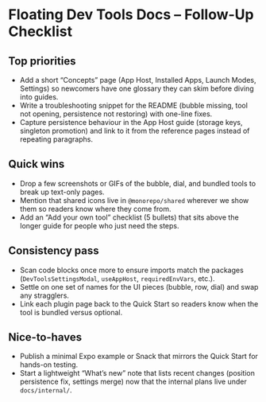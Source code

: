 # Floating Dev Tools Docs – Follow-Up Checklist

## Top priorities
- Add a short “Concepts” page (App Host, Installed Apps, Launch Modes, Settings) so newcomers have one glossary they can skim before diving into guides.
- Write a troubleshooting snippet for the README (bubble missing, tool not opening, persistence not restoring) with one-line fixes.
- Capture persistence behaviour in the App Host guide (storage keys, singleton promotion) and link to it from the reference pages instead of repeating paragraphs.

## Quick wins
- Drop a few screenshots or GIFs of the bubble, dial, and bundled tools to break up text-only pages.
- Mention that shared icons live in `@monorepo/shared` wherever we show them so readers know where they come from.
- Add an “Add your own tool” checklist (5 bullets) that sits above the longer guide for people who just need the steps.

## Consistency pass
- Scan code blocks once more to ensure imports match the packages (`DevToolsSettingsModal`, `useAppHost`, `requiredEnvVars`, etc.).
- Settle on one set of names for the UI pieces (bubble, row, dial) and swap any stragglers.
- Link each plugin page back to the Quick Start so readers know when the tool is bundled versus optional.

## Nice-to-haves
- Publish a minimal Expo example or Snack that mirrors the Quick Start for hands-on testing.
- Start a lightweight “What’s new” note that lists recent changes (position persistence fix, settings merge) now that the internal plans live under `docs/internal/`.
